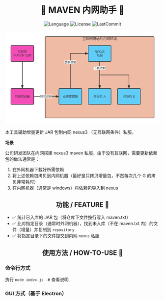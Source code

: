 <div align=center>
<h1>🎉 MAVEN 内网助手 🎉</h1>

![Language](https://img.shields.io/github/languages/top/0604hx/maven-intranet-helper?logo=javascript&color=blue)
![License](https://img.shields.io/badge/License-MIT-green)
![LastCommit](https://img.shields.io/github/last-commit/0604hx/maven-intranet-helper?color=blue&logo=github)

</div>

![](assets/about.png)

本工具辅助增量更新 JAR 包到内网 nexus3 （无互联网条件）私服。

**场景**

公司研发团队在内网搭建 nexus3 maven 私服，由于没有互联网，需要更新依赖包的做法通常是：

1. 在外网机器下载好所需依赖
2. 将上述依赖包拷贝到内网机器（最好是只拷贝增量包，不然每次几个 G 的拷贝非常耗时）
3. 在内网机器（通常是 windows）将依赖包导入到 nexus

<div align=center>

## 功能 / FEATURE 🎉

</div>

- ✅ 统计已入库的 JAR 包（将仓库下文件按行写入 maven.txt）
- ✅ 比对指定目录（通常时外网机器），找到未入库（不在 maven.txt 内）的文件（增量）并复制到 `repository`
- ✅ 将指定目录下的文件提交到内网 `nexus` 私服

<div align=center>

## 使用方法 / HOW-TO-USE 📖

</div>

### 命令行方式

执行 `node index.js -H` 查看说明

### GUI 方式（基于 Electron）
